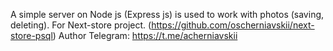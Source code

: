 A simple server on Node js (Express js) is used to work with photos (saving, deleting). For Next-store project. (https://github.com/oscherniavskii/next-store-psql)
Author Telegram: https://t.me/acherniavskii
